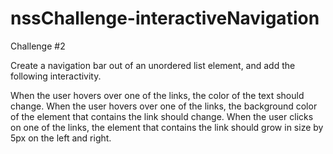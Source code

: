 # nssChallenge-interactiveNavigation

Challenge #2

Create a navigation bar out of an unordered list element, and add the following interactivity.

When the user hovers over one of the links, the color of the text should change.
When the user hovers over one of the links, the background color of the element that contains the link should change.
When the user clicks on one of the links, the element that contains the link should grow in size by 5px on the left and right.


